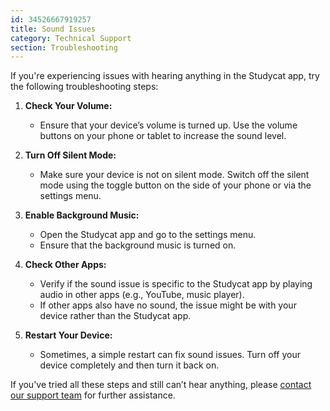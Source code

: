 ```yaml
---
id: 34526667919257
title: Sound Issues
category: Technical Support 
section: Troubleshooting
---
```

If you're experiencing issues with hearing anything in the Studycat app, try the following troubleshooting steps:

1. **Check Your Volume:**
   
   * Ensure that your device’s volume is turned up. Use the volume buttons on your phone or tablet to increase the sound level.
2. **Turn Off Silent Mode:**
   
   * Make sure your device is not on silent mode. Switch off the silent mode using the toggle button on the side of your phone or via the settings menu.
3. **Enable Background Music:**
   
   * Open the Studycat app and go to the settings menu.
   * Ensure that the background music is turned on.
4. **Check Other Apps:**
   
   * Verify if the sound issue is specific to the Studycat app by playing audio in other apps (e.g., YouTube, music player).
   * If other apps also have no sound, the issue might be with your device rather than the Studycat app.
5. **Restart Your Device:**
   
   * Sometimes, a simple restart can fix sound issues. Turn off your device completely and then turn it back on.

If you've tried all these steps and still can’t hear anything, please [contact our support team](https://help.studycat.com/hc/en-us/requests/new) for further assistance.